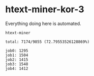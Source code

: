 # htext-miner-kor-3

Everything doing here is automated.

```
htext-miner

total: 7174/9855 (72.79553526128869%)

job0: 1295
job1: 1504
job2: 1415
job3: 1548
job4: 1412
```